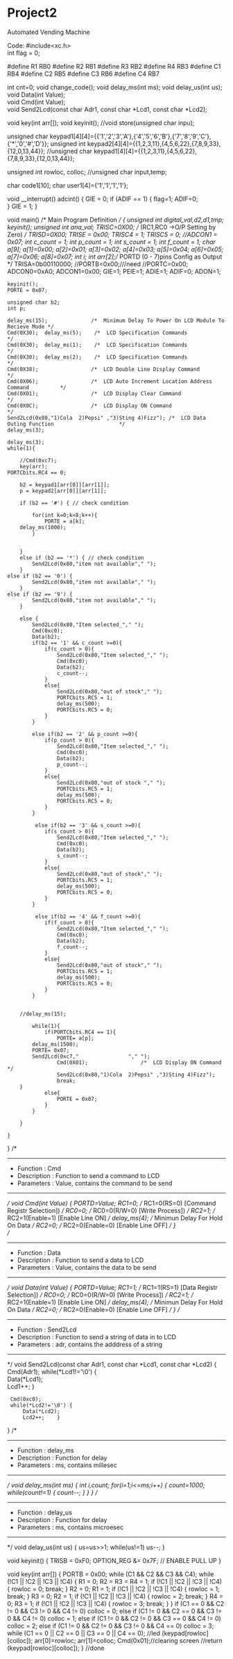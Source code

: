 # Project2
Automated Vending Machine 

Code:
#include<xc.h>              
int flag = 0;


#define R1 RB0
#define R2 RB1
#define R3 RB2
#define R4 RB3
#define C1 RB4
#define C2 RB5
#define C3 RB6
#define C4 RB7
 
int cnt=0;
void change_code();
void delay_ms(int ms);
void delay_us(int us);
void Data(int Value);           
void Cmd(int Value);            
void Send2Lcd(const char Adr1, const char *Lcd1, const char *Lcd2);

void key(int arr[]);
void keyinit();
//void store(unsigned char inpu);

unsigned char keypad1[4][4]={{'1','2','3','A'},{'4','5','6','B'},{'7','8','9','C'},{'*','0','#','D'}};
unsigned int keypad2[4][4]={{1,2,3,11},{4,5,6,22},{7,8,9,33},{12,0,13,44}};
//unsigned char keypad1[4][4]={{1,2,3,11},{4,5,6,22},{7,8,9,33},{12,0,13,44}};

unsigned int rowloc, colloc;
//unsigned char input,temp;

char code1[10];
char user1[4]={'1','1','1','1'};

 
void __interrupt() adcint()
{
	 GIE   = 0;
	if (ADIF == 1)
    {
        flag=1;
        ADIF=0;        
    }
	GIE   = 1;
}
 
void main()                     /*  Main Program Definition                              */
{
    unsigned int digital_val,d2,d1,tmp;
    keyinit();
    unsigned int ana_val;
    TRISC=0X00;                /*  (RC1,RC0 ->O/P Setting by Zero)                      */
    TRISD=0X00;
    TRISE = 0x00;
    TRISC4 = 1;
    TRISC5 = 0;
    //ADCON1 = 0x07;
    int c_count = 1;
    int p_count = 1;
    int s_count = 1;
    int f_count = 1;
    char a[9];
    a[1]=0x00;
    a[2]=0x01;
    a[3]=0x02;
    a[4]=0x03;
    a[5]=0x04;
    a[6]=0x05;
    a[7]=0x06;
    a[8]=0x07;
    int i;
    int arr[2];/*  PORTD (0 - 7)pins Config as Output                   */
    TRISA=0b00110000;
    //PORTB=0x00;///need
    //PORTC=0x00;
    ADCON0=0xA0;
    ADCON1=0x00;
    GIE=1;
    PEIE=1;
    ADIE=1;
    ADIF=0;
    ADON=1;
    
    keyinit();
    PORTE = 0x07;
    
    unsigned char b2;
    int p;
 
    delay_ms(15);              /*  Minimum Delay To Power On LCD Module To Recieve Mode */
    Cmd(0X30);	delay_ms(5);    /*  LCD Specification Commands                           */
    Cmd(0X30);	delay_ms(1);    /*  LCD Specification Commands                           */
    Cmd(0X30);	delay_ms(2);    /*  LCD Specification Commands                           */
    Cmd(0X38);                 /*  LCD Double Line Display Command                      */
    Cmd(0X06);                 /*  LCD Auto Increment Location Address Command          */
    Cmd(0X01);                 /*  LCD Display Clear Command                            */
    Cmd(0X0C);                 /*  LCD Display ON Command                               */
    Send2Lcd(0x80,"1)Cola  2)Pepsi" ,"3)Sting 4)Fizz");	/*  LCD Data Outing Function                     */
    delay_ms(3);

    delay_ms(3);
    while(1){
        
        //Cmd(0xc7);
        key(arr);
	PORTCbits.RC4 == 0;

	    b2 = keypad1[arr[0]][arr[1]];
	    p = keypad2[arr[0]][arr[1]];

        if (b2 == '#') { // check condition
	    
	        for(int k=0;k<8;k++){
                PORTE = a[k];
		delay_ms(1000);
            }
            

        }
        else if (b2 == '*') { // check condition
            Send2Lcd(0x80,"item not available"," ");
        }
	else if (b2 == '0') {
            Send2Lcd(0x80,"item not available"," ");
        }
	else if (b2 == '9') {
            Send2Lcd(0x80,"item not available"," ");
        }
	
        else {
	        Send2Lcd(0x80,"Item selected_"," ");
		    Cmd(0xc0);
		    Data(b2);
		    if(b2 == '1' && c_count >=0){
		        if(c_count > 0){
		            Send2Lcd(0x80,"Item selected_"," ");
		            Cmd(0xc0);
		            Data(b2);
		            c_count--;
		        }
		        else{
		            Send2Lcd(0x80,"out of stock"," ");
		            PORTCbits.RC5 = 1;
		            delay_ms(500);
		            PORTCbits.RC5 = 0;
		        }
		    }
		    
		    else if(b2 == '2' && p_count >=0){
		        if(p_count > 0){
		            Send2Lcd(0x80,"Item selected_"," ");
		            Cmd(0xc0);
		            Data(b2);
		            p_count--;
		        }
		        else{
		            Send2Lcd(0x80,"out of stock "," ");
		            PORTCbits.RC5 = 1;
		            delay_ms(500);
		            PORTCbits.RC5 = 0;
		        }
		    }
		    
		     else if(b2 == '3' && s_count >=0){
		        if(s_count > 0){
		            Send2Lcd(0x80,"Item selected_"," ");
		            Cmd(0xc0);
		            Data(b2);
		            s_count--;
		        }
		        else{
		            Send2Lcd(0x80,"out of stock"," ");
		            PORTCbits.RC5 = 1;
		            delay_ms(500);
		            PORTCbits.RC5 = 0;
		        }
		    }
		    
		     else if(b2 == '4' && f_count >=0){
		        if(f_count > 0){
		            Send2Lcd(0x80,"Item selected_"," ");
		            Cmd(0xc0);
		            Data(b2);
		            f_count--;
		        }
		        else{
		            Send2Lcd(0x80,"out of stock"," ");
		            PORTCbits.RC5 = 1;
		            delay_ms(500);
		            PORTCbits.RC5 = 0;
		        }
		    }
	
		
		//delay_ms(15);
	    
	        while(1){
                if(PORTCbits.RC4 == 1){
                    PORTE= a[p];
		    delay_ms(1500);
		    PORTE= 0x07;
		    Send2Lcd(0xc7,"                "," ");
                    Cmd(0X01);                 /*  LCD Display ON Command                               */
                    Send2Lcd(0x80,"1)Cola  2)Pepsi" ,"3)Sting 4)Fizz");
                    break;
		}
                else{
                    PORTE = 0x07;
                }
            }  
		
        }

    }
     
}
/*
*******************************************************************************************
* 	Function    : Cmd
* 	Description : Function to send a command to LCD
* 	Parameters  : Value, contains the command to be send
*******************************************************************************************
*/
void Cmd(int Value)
{
     PORTD=Value;
     RC1=0;                     /*  RC1=0(RS=0)		[Command Registr Selection])    */
     RC0=0;                     /*  RC0=0(R/W=0)	[Write Process])                */
     RC2=1;                     /*  RC2=1(Enable=1)	[Enable Line ON]                */
     delay_ms(4);               /*  Minimun Delay For Hold On Data                  */
     RC2=0;                     /*  RC2=0(Enable=0)	[Enable Line OFF]               */
}	
/*
*************************************************************************************
* 	Function    : Data
* 	Description : Function to send a data to LCD
* 	Parameters  : Value, contains the data to be send
*************************************************************************************
*/ 
void Data(int Value)
{
     PORTD=Value;
     RC1=1;                     /*  RC1=1(RS=1)		[Data Registr Selection])       */
     RC0=0;                     /*  RC0=0(R/W=0)	[Write Process])                */
     RC2=1;                     /*  RC2=1(Enable=1)	[Enable Line ON]                */
     delay_ms(4);               /*  Minimun Delay For Hold On Data                  */
     RC2=0;                     /*  RC2=0(Enable=0)	[Enable Line OFF]               */
}
/*
*************************************************************************************
* 	Function    : Send2Lcd
* 	Description : Function to send a string of data in to LCD
* 	Parameters  : adr, contains the adddress of a string 
*************************************************************************************
*/
void Send2Lcd(const char Adr1, const char *Lcd1, const char *Lcd2)
{
     Cmd(Adr1);
     while(*Lcd1!='\0')	{	
         Data(*Lcd1);		
         Lcd1++;	}
     
     Cmd(0xc0);
     while(*Lcd2!='\0')	{	
         Data(*Lcd2);		
         Lcd2++;	}
}
/*
*************************************************************************************
* 	Function    : delay_ms
* 	Description : Function for delay
* 	Parameters  : ms, contains millesec
*************************************************************************************
*/
void delay_ms(int ms)
{
	int i,count;
	for(i=1;i<=ms;i++)
	{
		count=1000;
		while(count!=1)
		{
			count--;
		}
	}
}
/*
************************************************************************************
* 	Function    : delay_us
* 	Description : Function for delay
* 	Parameters  : ms, contains microesec
************************************************************************************
*/
void delay_us(int us)
{
	us=us>>1;
	while(us!=1)
	us--;
}

void keyinit()
{
    TRISB = 0xF0;
    OPTION_REG &= 0x7F; // ENABLE PULL UP
}

void key(int arr[]) {
    PORTB = 0x00;
    while (C1 && C2 && C3 && C4);
    while (!C1 || !C2 || !C3 || !C4)
    {
        R1 = 0;
        R2 = R3 = R4 = 1;
        if (!C1 || !C2 || !C3 || !C4)
        {
            rowloc = 0;
            break;
        }
        R2 = 0;
        R1 = 1;
        if (!C1 || !C2 || !C3 || !C4)
        {
            rowloc = 1;
            break;
        }
        R3 = 0;
        R2 = 1;
        if (!C1 || !C2 || !C3 || !C4)
        {
            rowloc = 2;
            break;
        }
        R4 = 0;
        R3 = 1;
        if (!C1 || !C2 || !C3 || !C4)
        {
            rowloc = 3;
            break;
        }
    }
    if (C1 == 0 && C2 != 0 && C3 != 0 && C4 != 0)
        colloc = 0;
    else if (C1 != 0 && C2 == 0 && C3 != 0 && C4 != 0)
        colloc = 1;
    else if (C1 != 0 && C2 != 0 && C3 == 0 && C4 != 0)
        colloc = 2;
    else if (C1 != 0 && C2 != 0 && C3 != 0 && C4 == 0)
        colloc = 3;
    while (C1 == 0 || C2 == 0 || C3 == 0 || C4 == 0);
    //led (keypad[rowloc][colloc]);
    arr[0]=rowloc;
    arr[1]=colloc;
    Cmd(0x01);//clearing screen
    //return (keypad[rowloc][colloc]);
} 
//done

